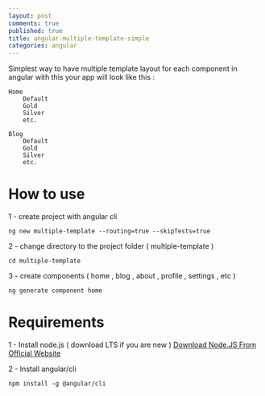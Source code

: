 ```yaml
---
layout: post
comments: true
published: true
title: angular-multiple-template-simple
categories: angular
---
```

Simplest way to have multiple template layout for each component in angular
with this your app will look like this : 

```
Home
	Default
    Gold
    Silver
    etc.

Blog
	Default
    Gold
    Silver
    etc.
```

# How to use
1 - create project with angular cli
```
ng new multiple-template --routing=true --skipTests=true
```

2 - change directory to the project folder ( multiple-template ) 
```
cd multiple-template
```

3 - create components ( home , blog , about , profile , settings , etc )
```
ng generate component home
```

# Requirements 
1 - Install node.js ( download LTS if you are new )
[Download Node.JS From Official Website ](https://nodejs.org/en/download/ "Node.JS")

2 - Install angular/cli
```
npm install -g @angular/cli
```